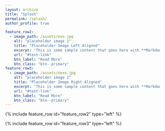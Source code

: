 ```yaml
---
layout: archive
title: "Splash"
permalink: /splash/
author_profile: true

feature_row2:
  - image_path: /assets/exo.jpg
    alt: "placeholder image 2"
    title: "Placeholder Image Left Aligned"
    excerpt: 'This is some sample content that goes here with **Markdown** formatting.'
    url: "#test-link"
    btn_label: "Read More"
    btn_class: "btn--primary"
feature_row3:
  - image_path: /assets/nexo.jpg
    alt: "placeholder image 2"
    title: "Placeholder Image Right Aligned"
    excerpt: 'This is some sample content that goes here with **Markdown** formatting. Right aligned with `type="right"`'
    url: "#test-link"
    btn_label: "Read More"
    btn_class: "btn--primary"
---
```



{% include feature_row id="feature_row2" type="left" %}

{% include feature_row id="feature_row3" type="left" %}
